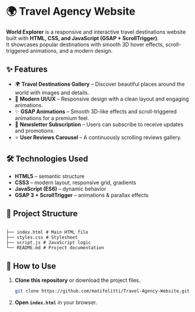 # 🌍 Travel Agency Website

**World Explorer** is a responsive and interactive travel destinations website built with **HTML, CSS, and JavaScript (GSAP + ScrollTrigger)**.  
It showcases popular destinations with smooth 3D hover effects, scroll-triggered animations, and a modern design.

## ✨ Features

- 🌍 **Travel Destinations Gallery** – Discover beautiful places around the world with images and details.
- 🎨 **Modern UI/UX** – Responsive design with a clean layout and engaging animations.
- ✨ **GSAP Animations** – Smooth 3D-like effects and scroll-triggered animations for a premium feel.
- 💌 **Newsletter Subscription** – Users can subscribe to receive updates and promotions.
- ⭐ **User Reviews Carousel** – A continuously scrolling reviews gallery.

## 🛠️ Technologies Used

- **HTML5** – semantic structure
- **CSS3** – modern layout, responsive grid, gradients
- **JavaScript (ES6)** – dynamic behavior
- **GSAP 3 + ScrollTrigger** – animations & parallax effects

## 📂 Project Structure

```

├── index.html # Main HTML file
├── styles.css # Stylesheet
├── script.js # JavaScript logic
└── README.md # Project documentation

```

## 🚀 How to Use

1. **Clone this repository** or download the project files.

   ```bash
   git clone https://github.com/matifelitti/Travel-Agency-Website.git
   ```

2. **Open `index.html`** in your browser.
